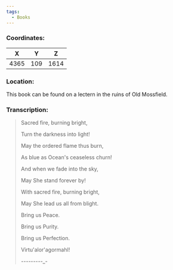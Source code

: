 ```yaml
---
tags:
  - Books
---
```


### Coordinates:
| **X** | **Y**| **Z** |
|:-----:|:----:|:-----:|
|4365  |109   |1614  |

### Location:
This book can be found on a lectern in the ruins of Old Mossfield. 

### Transcription:
> Sacred fire, burning bright,
>
> Turn the darkness into light!
>
> May the ordered flame thus burn,
>
> As blue as Ocean's ceaseless churn!
>
> And when we fade into the sky,
>
> May She stand forever by!
>
> With sacred fire, burning bright,
>
> May She lead us all from blight.
>
> Bring us Peace.
>
> Bring us Purity.
>
> Bring us Perfection.
>
> Virtu'alor'agormahl!
>
> -_-_-_-_-_-_-_-_-_-

